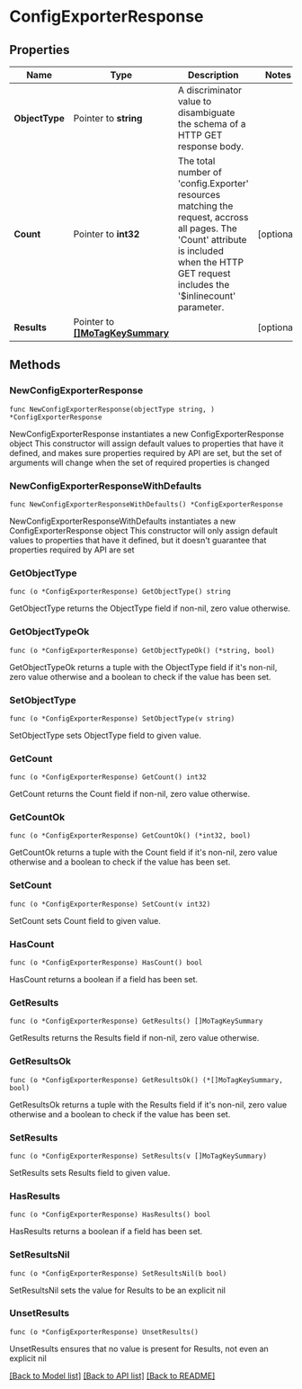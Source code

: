 # ConfigExporterResponse

## Properties

Name | Type | Description | Notes
------------ | ------------- | ------------- | -------------
**ObjectType** | Pointer to **string** | A discriminator value to disambiguate the schema of a HTTP GET response body. | 
**Count** | Pointer to **int32** | The total number of &#39;config.Exporter&#39; resources matching the request, accross all pages. The &#39;Count&#39; attribute is included when the HTTP GET request includes the &#39;$inlinecount&#39; parameter. | [optional] 
**Results** | Pointer to [**[]MoTagKeySummary**](MoTagKeySummary.md) |  | [optional] 

## Methods

### NewConfigExporterResponse

`func NewConfigExporterResponse(objectType string, ) *ConfigExporterResponse`

NewConfigExporterResponse instantiates a new ConfigExporterResponse object
This constructor will assign default values to properties that have it defined,
and makes sure properties required by API are set, but the set of arguments
will change when the set of required properties is changed

### NewConfigExporterResponseWithDefaults

`func NewConfigExporterResponseWithDefaults() *ConfigExporterResponse`

NewConfigExporterResponseWithDefaults instantiates a new ConfigExporterResponse object
This constructor will only assign default values to properties that have it defined,
but it doesn't guarantee that properties required by API are set

### GetObjectType

`func (o *ConfigExporterResponse) GetObjectType() string`

GetObjectType returns the ObjectType field if non-nil, zero value otherwise.

### GetObjectTypeOk

`func (o *ConfigExporterResponse) GetObjectTypeOk() (*string, bool)`

GetObjectTypeOk returns a tuple with the ObjectType field if it's non-nil, zero value otherwise
and a boolean to check if the value has been set.

### SetObjectType

`func (o *ConfigExporterResponse) SetObjectType(v string)`

SetObjectType sets ObjectType field to given value.


### GetCount

`func (o *ConfigExporterResponse) GetCount() int32`

GetCount returns the Count field if non-nil, zero value otherwise.

### GetCountOk

`func (o *ConfigExporterResponse) GetCountOk() (*int32, bool)`

GetCountOk returns a tuple with the Count field if it's non-nil, zero value otherwise
and a boolean to check if the value has been set.

### SetCount

`func (o *ConfigExporterResponse) SetCount(v int32)`

SetCount sets Count field to given value.

### HasCount

`func (o *ConfigExporterResponse) HasCount() bool`

HasCount returns a boolean if a field has been set.

### GetResults

`func (o *ConfigExporterResponse) GetResults() []MoTagKeySummary`

GetResults returns the Results field if non-nil, zero value otherwise.

### GetResultsOk

`func (o *ConfigExporterResponse) GetResultsOk() (*[]MoTagKeySummary, bool)`

GetResultsOk returns a tuple with the Results field if it's non-nil, zero value otherwise
and a boolean to check if the value has been set.

### SetResults

`func (o *ConfigExporterResponse) SetResults(v []MoTagKeySummary)`

SetResults sets Results field to given value.

### HasResults

`func (o *ConfigExporterResponse) HasResults() bool`

HasResults returns a boolean if a field has been set.

### SetResultsNil

`func (o *ConfigExporterResponse) SetResultsNil(b bool)`

 SetResultsNil sets the value for Results to be an explicit nil

### UnsetResults
`func (o *ConfigExporterResponse) UnsetResults()`

UnsetResults ensures that no value is present for Results, not even an explicit nil

[[Back to Model list]](../README.md#documentation-for-models) [[Back to API list]](../README.md#documentation-for-api-endpoints) [[Back to README]](../README.md)



